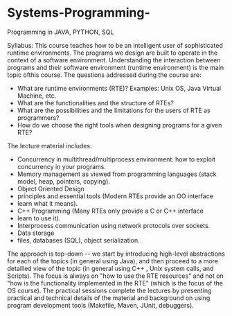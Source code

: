 # Systems-Programming-
Programming in JAVA, PYTHON, SQL

Syllabus:
This course teaches how to be an intelligent user of sophisticated runtime environments. 
The programs we design are built to operate in the context of a software environment. Understanding the interaction between programs and their software environment (runtime environment) is the main topic ofthis course. 
The questions addressed during the course are: 
- What are runtime environments (RTE)? Examples: Unix OS, Java Virtual Machine, etc. 
- What are the functionalities and the structure of RTEs? 
- What are the possibilities and the limitations for the users of RTE as programmers? 
- How do we choose the right tools when designing programs for a given RTE? 

The lecture material includes: 
- Concurrency in multithread/multiprocess environment: how to exploit concurrency in your programs. 
- Memory management as viewed from programming languages (stack model, heap, pointers, copying). 
- Object Oriented Design 
- principles and essential tools (Modern RTEs provide an OO interface 
- learn what it means). 
- C++ Programming (Many RTEs only provide a C or C++ interface 
- learn to use it). 
- Interprocess communication using network protocols over sockets. 
- Data storage 
- files, databases (SQL), object serialization. 

The approach is top-down -- we start by introducing high-level abstractions for each of the topics (in general using Java), and then proceed to a more detailled view of the topic (in general using C++ , Unix system calls, and Scripts). The focus is always on "how to use the RTE resources" and not on "how is the functionality implemented in the RTE" (which is the focus of the OS course). The practical sessions complete the lectures by presenting practical and technical details of the material and background on using program development tools (Makefile, Maven, JUnit, debuggers).

